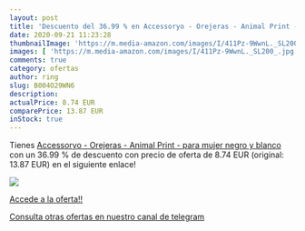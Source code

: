 ```yaml
---
layout: post
title: 'Descuento del 36.99 % en Accessoryo - Orejeras - Animal Print - p'
date: 2020-09-21 11:23:28
thumbnailImage: 'https://m.media-amazon.com/images/I/411Pz-9WwnL._SL200_.jpg'
images: [ 'https://m.media-amazon.com/images/I/411Pz-9WwnL._SL200_.jpg' ]
comments: true
category: ofertas
author: ring
slug: B004O29WN6
description:
actualPrice: 8.74 EUR
comparePrice: 13.87 EUR
inStock: true
---
```


Tienes [Accessoryo - Orejeras - Animal Print - para mujer negro y blanco](https://www.amazon.com/dp/B004O29WN6/?tag=redken08-20) con un 36.99 % de descuento con precio de oferta de 8.74 EUR (original: 13.87 EUR) en el siguiente enlace!

[![](https://m.media-amazon.com/images/I/411Pz-9WwnL._SL200_.jpg)](https://www.amazon.com/dp/B004O29WN6/?tag=redken08-20)

[Accede a la oferta!!](https://www.amazon.com/dp/B004O29WN6/?tag=redken08-20)

[Consulta otras ofertas en nuestro canal de telegram](https://t.me/s/ofertas25)
